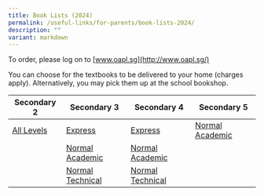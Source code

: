 ```yaml
---
title: Book Lists (2024)
permalink: /useful-links/for-parents/book-lists-2024/
description: ""
variant: markdown
---
```

To order, please log on to&nbsp;[www.oapl.sg](http://www.oapl.sg/)

You can choose for the textbooks to be delivered to your home (charges apply). Alternatively, you may pick them up at the school bookshop.

<table>
<thead>
  <tr>
    <th>Secondary 2</th>
    <th>Secondary 3</th>
    <th>Secondary 4</th>
    <th>Secondary 5</th>
  </tr>
</thead>
<tbody>
  <tr>
		<td><a href="/files/Booklist_2024_PGS_2_All_.pdf">All Levels </a></td>
    <td><a href="/files/Booklist_2024_PGS_3E.pdf">Express</a></td>
    <td><a href="/files/Booklist_2024_PGS_4E.pdf">Express</a></td>
    <td><a href="/files/Booklist_2024_PGS_5NA.pdf">Normal Academic</a></td>
  </tr>
  <tr>
    <td></td>
    <td><a href="/files/Booklist_2024_PGS_3NA.pdf">Normal Academic</a></td>
    <td><a href="/files/Booklist_2024_PGS_4NA.pdf">Normal Academic</a></td>
    <td></td>
  </tr>
  <tr>
    <td></td>
    <td><a href="/files/Booklist_2024_PGS_3NT.pdf">Normal Technical </a></td>
    <td> <a href="/files/Booklist_2024_PGS_4NT.pdf">Normal Technical</a></td>
    <td> </td>
  </tr>
</tbody>
</table><br>
<br>
<br>